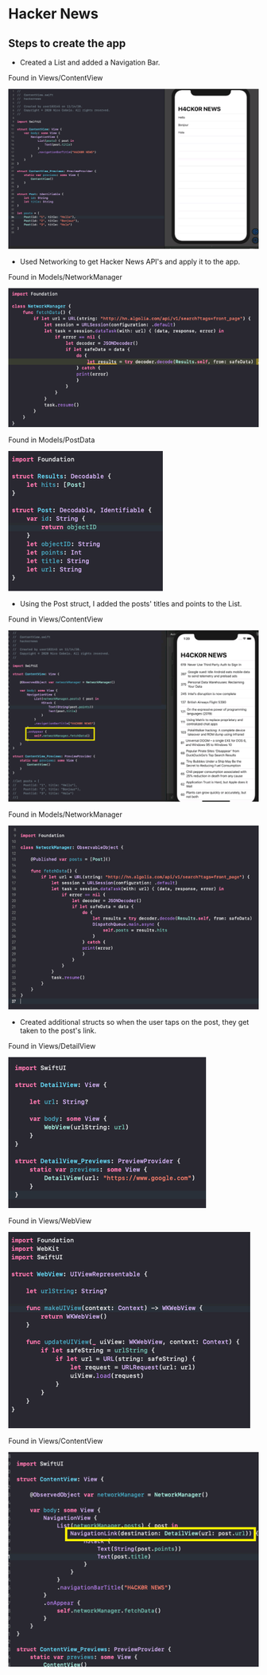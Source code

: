 #  Hacker News

## Steps to create the app

* Created a List and added a Navigation Bar.

Found in Views/ContentView

![First](Documentation/1.png)

* Used Networking to get Hacker News API's and apply it to the app.

Found in Models/NetworkManager

![Second1](Documentation/2.1.png)

Found in Models/PostData

![Second2](Documentation/2.2.png)


* Using the Post struct, I added the posts' titles and points to the List. 

Found in Views/ContentView

![Third1](Documentation/3.1.png)

Found in Models/NetworkManager

![Third2](Documentation/3.2.png)


* Created additional structs so when the user taps on the post, they get taken to the post's link.

Found in Views/DetailView

![Fourth1](Documentation/4.1.png)

Found in Views/WebView

![Fourth2](Documentation/4.2.png)

Found in Views/ContentView

![Fourth3](Documentation/4.3.png)
